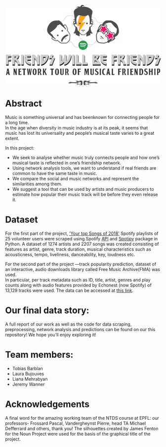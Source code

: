 ![alt text](https://github.com/JCrobe/NTDS19_FWBF/blob/master/FWBF_NTDS_Graphics.png)

# Abstract
Music  is  something  universal  and  has  beenknown  for  connecting  people  for  a  long  time.   
In the age when diversity in music industry is at its peak, it seems that music has lost its universality and people’s musical taste varies to a great extent.

In this project:

* We seek to analyse whether music truly connects people and how one’s musical taste is reflected in one’s friendship network.  
* Using network analysis tools, we want to understand if real friends are common to have the same taste in music.
* We compare the social and music networks and represent the similarities among them.
* We suggest a tool that can be used by artists and music producers to estimate how popular their music track will be before they even release it.


# Dataset
For the first part of the project, ['Your top Songs of 2018'](spotifywrapped.com) Spotify playlists of 25 volunteer users were scraped using Spotify [API](https://developer.spotify.com/documentation/web-api/) and [Spotipy](https://github.com/plamere/spotipy) package in Python.
A dataset of 1274 artists and 2207 songs was created consisting of features as artist,  genre,  track  duration, musical characteristics such as acousticness, tempo, liveliness, danceability, key, loudness etc.

For the second part of the project —track popularity prediction, dataset  of  an  interactive,  audio  downloads  library  called  Free  Music  Archive(FMA)  was  used.   
In  particular,  per track  metadata such as ID, title, artist, genres and play counts along  with  audio  features  provided  by Echonest (now Spotify) of 13,129 tracks were used.
The data can be accessed at [this link](https://github.com/mdeff/fma).

# Our final data story:
A full report of our work as well as the code for data scraping, preprocessing, network analysis and predictions can be found on our this repository! We hope you'll enjoy exploring it!

# Team members:

* Tobias Barblan
* Laura Bujouves
* Liana Mehrabyan
* Jeremy Wanner

# Acknowledgements
A final word for the amazing working team of the NTDS course at EPFL: our professors- Frossard Pascal, Vandergheynst Pierre, head TA Michael Defferrard and others, thank you! The silhouettes created by James Fenton for the Noun Project were used for the basis of the graphical title of the project.
